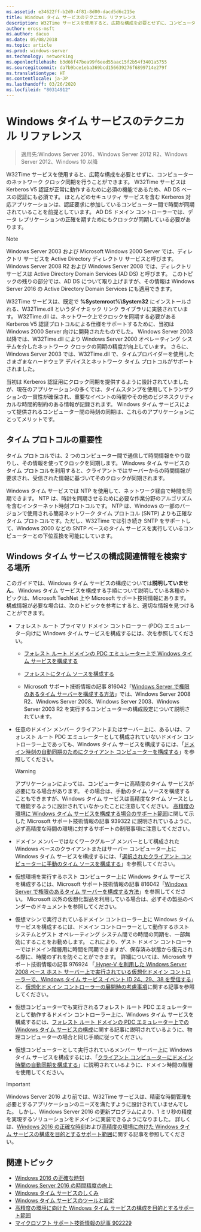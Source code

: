 ```yaml
---
ms.assetid: e34622ff-b2d0-4f81-8d00-dacd5d6c215e
title: Windows タイム サービスのテクニカル リファレンス
description: W32Time サービスを使用すると、広範な構成を必要とせずに、コンピューターのネットワーク クロック同期を行うことができます。 W32Time サービスは Kerberos V5 認証が正常に動作するために必須の機能であるため、AD DS ベースの認証にも必須です。
author: eross-msft
ms.author: dacuo
ms.date: 05/08/2018
ms.topic: article
ms.prod: windows-server
ms.technology: networking
ms.openlocfilehash: b3d66f47bea99f6eed55aac15f2b54f3401a5755
ms.sourcegitcommit: da7b9bce1eba369bcd156639276f6899714e279f
ms.translationtype: HT
ms.contentlocale: ja-JP
ms.lasthandoff: 03/26/2020
ms.locfileid: "80314912"
---
```

# <a name="windows-time-service-technical-reference"></a>Windows タイム サービスのテクニカル リファレンス
>適用先:Windows Server 2016、Windows Server 2012 R2、Windows Server 2012、Windows 10 以降

W32Time サービスを使用すると、広範な構成を必要とせずに、コンピューターのネットワーク クロック同期を行うことができます。 W32Time サービスは Kerberos V5 認証が正常に動作するために必須の機能であるため、AD DS ベースの認証にも必須です。 ほとんどのセキュリティ サービスを含む Kerberos 対応アプリケーションは、認証要求に参加しているコンピューター間で時間が同期されていることを前提としています。 AD DS ドメイン コントローラーでは、データ レプリケーションの正確を期すためにもクロックが同期している必要があります。

> [!NOTE]  
> Windows Server 2003 および Microsoft Windows 2000 Server では、ディレクトリ サービスを Active Directory ディレクトリ サービスと呼びます。 Windows Server 2008 R2 および Windows Server 2008 では、ディレクトリ サービスは Active Directory Domain Services (AD DS) と呼びます。 このトピックの残りの部分では、AD DS について取り上げますが、その情報は Windows Server 2016 の Active Directory Domain Services にも適用できます。

W32Time サービスは、既定で **%Systemroot%\System32** にインストールされる、W32Time.dll というダイナミック リンク ライブラリに実装されています。 W32Time.dll は、ネットワーク上でクロックを同期する必要がある Kerberos V5 認証プロトコルによる仕様をサポートするために、当初は Windows 2000 Server 向けに開発されたものでした。 Windows Server 2003 以降では、W32Time.dll により Windows Server 2000 オペレーティング システムを介したネットワーク クロックの同期の精度が向上しています。 さらに、Windows Server 2003 では、W32Time.dll で、タイムプロバイダーを使用したさまざまなハードウェア デバイスとネットワーク タイム プロトコルがサポートされました。

当初は Kerberos 認証用にクロック同期を提供するように設計されていましたが、現在のアプリケーションの多くでは、タイムスタンプを使用してトランザクションの一貫性が確保され、重要なイベントの時間やその他のビジネスクリティカルな時間的制約のある情報が記録されます。  Windows タイム サービスによって提供されるコンピューター間の時刻の同期は、これらのアプリケーションにとってメリットです。

## <a name="importance-of-time-protocols"></a>タイム プロトコルの重要性
タイム プロトコルでは、2 つのコンピューター間で通信して時間情報をやり取りし、その情報を使ってクロックを同期します。 Windows タイム サービスのタイム プロトコルを利用すると、クライアントではサーバーからの時間情報が要求され、受信された情報に基づいてそのクロックが同期されます。
  
Windows タイム サービスでは NTP を使用して、ネットワーク経由で時間を同期できます。 NTP は、時計を同期させるために必要な作業分野のアルゴリズムを含むインターネット時刻プロトコルです。 NTP は、Windows の一部のバージョンで使用される簡易ネットワーク タイム プロトコル (SNTP) よりも正確なタイム プロトコルです。ただし、W32Time では引き続き SNTP をサポートして、Windows 2000 などの SNTP ベースのタイム サービスを実行しているコンピューターとの下位互換を可能にしています。
## <a name="where-to-find-windows-time-service-configuration-related-information"></a>Windows タイム サービスの構成関連情報を検索する場所  
このガイドでは、Windows タイム サービスの構成については**説明していません**。 Windows タイム サービスを構成する手順について説明している各種のトピックは、Microsoft TechNet 上や Microsoft サポート技術情報にあります。 構成情報が必要な場合は、次のトピックを参考にすると、適切な情報を見つけることができます。  
-   フォレスト ルート プライマリ ドメイン コントローラー (PDC) エミュレーター向けに Windows タイム サービスを構成するには、次を参照してください。
  
    -   [フォレスト ルート ドメインの PDC エミュレーター上で Windows タイム サービスを構成する](https://docs.microsoft.com/previous-versions/windows/it-pro/windows-server-2008-R2-and-2008/cc731191%28v=ws.10%29) 
  
    -   [フォレストにタイム ソースを構成する](https://docs.microsoft.com/previous-versions/windows/it-pro/windows-server-2008-r2-and-2008/cc794823%28v%3dws.10%29) 
  
    -   Microsoft サポート技術情報の記事 816042「[Windows Server で権限のあるタイム サーバーを構成する方法](https://go.microsoft.com/fwlink/?LinkID=60402)」では、Windows Server 2008 R2、Windows Server 2008、Windows Server 2003、Windows Server 2003 R2 を実行するコンピューターの構成設定について説明されています。  
  
-   任意のドメイン メンバー クライアントまたはサーバー上に、あるいは、フォレスト ルート PDC エミュレーターとして構成されていないドメイン コントローラー上であっても、Windows タイム サービスを構成するには、「[ドメイン時刻の自動同期のためにクライアント コンピューターを構成する](https://docs.microsoft.com/previous-versions/windows/it-pro/windows-server-2008-r2-and-2008/cc816884%28v%3dws.10%29)」を参照してください。  
  
    > [!WARNING]  
    > アプリケーションによっては、コンピューターに高精度のタイム サービスが必要になる場合があります。 その場合は、手動のタイム ソースを構成することもできますが、Windows タイム サービスは高精度なタイム ソースとして機能するように設計されていなかったことに注意してください。 [高精度の環境に Windows タイム サービスを構成する場合のサポート範囲](support-boundary.md)に関して示した Microsoft サポート技術情報の記事 939322 に説明されているように、必ず高精度な時間の環境に対するサポートの制限事項に注意してください。  
  
-   ドメイン メンバーではなくワークグループ メンバーとして構成された Windows ベースのクライアントまたはサーバー コンピューター上に Windows タイム サービスを構成するには、「[選択されたクライアント コンピューターに手動のタイム ソースを構成する](https://docs.microsoft.com/previous-versions/windows/it-pro/windows-server-2008-r2-and-2008/cc816656%28v%3dws.10%29)」を参照してください。  
  
-   仮想環境を実行するホスト コンピューター上に Windows タイム サービスを構成するには、Microsoft サポート技術情報の記事 816042「[Windows Server で権限のあるタイム サーバーを構成する方法](https://go.microsoft.com/fwlink/?LinkID=60402)」を参照してください。 Microsoft 以外の仮想化製品を利用している場合は、必ずその製品のベンダーのドキュメントを参照してください。  
  
-   仮想マシンで実行されているドメイン コントローラー上に Windows タイム サービスを構成するには、ドメイン コントローラーとして動作するホスト システムとゲスト オペレーティング システム間での時間の同期を、一部無効にすることをお勧めします。 これにより、ゲスト ドメイン コントローラーではドメイン階層用に時間を同期できますが、保存済み状態から復元される際に、時間のずれを防ぐことができます。 詳細については、Microsoft サポート技術情報の記事 976924 「[ Hyper-V を利用した Windows Server 2008 ベース ホスト サーバー上で実行されている仮想化ドメイン コントローラーで、Windows タイム サービス イベント ID 24、29、38 を受信する](https://go.microsoft.com/fwlink/?LinkID=192236)」と、[仮想化ドメイン コントローラーの展開時の考慮事項](https://go.microsoft.com/fwlink/?LinkID=192235)に関する記事を参照してください。  
  
-   仮想コンピューターでも実行されるフォレスト ルート PDC エミュレーターとして動作するドメイン コントローラー上に、Windows タイム サービスを構成するには、[フォレスト ルート ドメインの PDC エミュレーター上での Windows タイム サービスの構成](https://docs.microsoft.com/previous-versions/windows/it-pro/windows-server-2008-R2-and-2008/cc731191%28v=ws.10%29)に関する記事に説明されているように、物理コンピューターの場合と同じ手順に従ってください。  
  
-   仮想コンピューターとして実行されているメンバー サーバー上に Windows タイム サービスを構成するには、「[クライアント コンピューターにドメイン時間の自動同期を構成する](https://docs.microsoft.com/previous-versions/windows/it-pro/windows-server-2008-r2-and-2008/cc816884%28v%3dws.10%29)」に説明されているように、ドメイン時間の階層を使用してください。


> [!IMPORTANT]  
> Windows Server 2016 より前では、W32Time サービスは、精密な時間管理を必要とするアプリケーションのニーズを満たすように設計されていませんでした。  しかし、Windows Server 2016 の更新プログラムにより、1 ミリ秒の精度を実現するソリューションをドメインに実装できるようになりました。  詳しくは、[Windows 2016 の正確な時刻](accurate-time.md)および[高精度の環境に向けた Windows タイム サービスの構成を目的とするサポート範囲](support-boundary.md)に関する記事を参照してください。

## <a name="related-topics"></a>関連トピック
- [Windows 2016 の正確な時刻](accurate-time.md)
- [Windows Server 2016 の時間精度の向上](windows-server-2016-improvements.md)  
- [Windows タイム サービスのしくみ](How-the-Windows-Time-Service-Works.md)  
- [Windows タイム サービスのツールと設定](Windows-Time-Service-Tools-and-Settings.md)  
- [高精度の環境に向けた Windows タイム サービスの構成を目的とするサポート範囲](support-boundary.md)
- [マイクロソフト サポート技術情報の記事 902229](https://go.microsoft.com/fwlink/?LinkId=186066)
